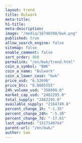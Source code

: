 ```yaml
---
layout: trend
title: Bulwark
meta-title: 
h1-title: 
meta-description: 
image: "/media/16746590/bwk.png"
published: true
allow_search_engine: false
sitemap: false
enable_comment: false
sort_order: 460
permalink: "/en/bwk/trend.html"
coin_a_symbol: "BWK"
coin_a_name: "Bulwark"
coin_a_lower_case: "bwk"
price_usd: "6.52696"
price_btc: "0.0005555"
24h_volume_usd: "358090.0"
market_cap_usd: "2482295.0"
total_supply: "2482295.0"
available_supply: "2164749.0"
percent_change_1h: "-1.35"
percent_change_24h: "-5.38"
percent_change_7d: "-17.65"
last_updated: "1517140764"
parent-url: "/en/bwk/"
author: Sam
---
```


